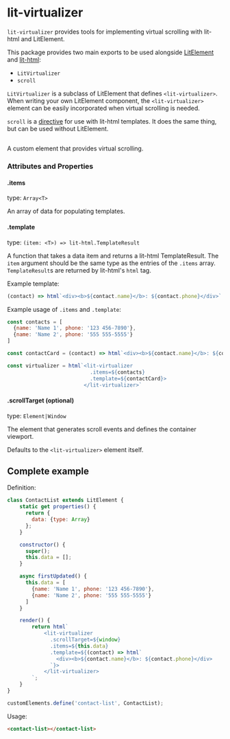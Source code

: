 # lit-virtualizer

`lit-virtualizer` provides tools for implementing virtual scrolling with lit-html and LitElement.

This package provides two main exports to be used alongside [LitElement](https://github.com/Polymer/lit-element/) and [lit-html](https://github.com/Polymer/lit-html/):

* `LitVirtualizer`
* `scroll`

`LitVirtualizer` is a subclass of LitElement that defines `<lit-virtualizer>`. When writing your own LitElement component, the `<lit-virtualizer>` element can be easily incorporated when virtual scrolling is needed.

`scroll` is a [directive](https://lit-html.polymer-project.org/guide/creating-directives) for use with lit-html templates. It does the same thing, but can be used without LitElement.

## <lit-virtualizer>

A custom element that provides virtual scrolling.

### Attributes and Properties

#### .items

type: `Array<T>`

An array of data for populating templates.

#### .template

type: `(item: <T>) => lit-html.TemplateResult`

A function that takes a data item and returns a lit-html TemplateResult. The `item` argument should be the same type as the entries of the `.items` array. `TemplateResult`s are returned by lit-html's `html` tag.

Example template:

```js
(contact) => html`<div><b>${contact.name}</b>: ${contact.phone}</div>`
```

Example usage of `.items` and `.template`:

```js
const contacts = [
  {name: 'Name 1', phone: '123 456-7890'},
  {name: 'Name 2', phone: '555 555-5555'}
]

const contactCard = (contact) => html`<div><b>${contact.name}</b>: ${contact.phone}</div>`

const virtualizer = html`<lit-virtualizer
                           .items=${contacts}
                           .template=${contactCard}>
                         </lit-virtualizer>`
```

#### .scrollTarget (optional)

type: `Element|Window`

The element that generates scroll events and defines the container viewport.

Defaults to the `<lit-virtualizer>` element itself.

## Complete example

Definition:

```javascript
class ContactList extends LitElement {
    static get properties() {
      return {
        data: {type: Array}
      };
    }

    constructor() {
      super();
      this.data = [];
    }

    async firstUpdated() {
      this.data = [
        {name: 'Name 1', phone: '123 456-7890'},
        {name: 'Name 2', phone: '555 555-5555'}
      ]
    }

    render() {
        return html`
            <lit-virtualizer
              .scrollTarget=${window}
              .items=${this.data}
              .template=${(contact) => html`
                <div><b>${contact.name}</b>: ${contact.phone}</div>
              `}>
            </lit-virtualizer>
        `;
    }
}

customElements.define('contact-list', ContactList);
```

Usage:

```html
<contact-list></contact-list>
```